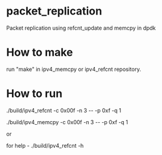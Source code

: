 # packet_replication
Packet replication using refcnt_update and memcpy in dpdk

# How to make
run "make" in ipv4_memcpy or ipv4_refcnt repository.

# How to run
./build/ipv4_refcnt -c 0x00f -n 3 -- -p 0xf -q 1

./build/ipv4_memcpy -c 0x00f -n 3 -- -p 0xf -q 1

or 

for help - ./build/ipv4_refcnt -h
